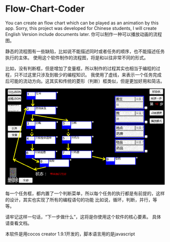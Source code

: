 # Flow-Chart-Coder
You can create an flow chart which can be played as an animation by this app. 
Sorry, this project was developed for Chinese students, I will create English Version include documents later.
你可以制作一种可以播放动画的流程图。

静态的流程图有一些缺陷，比如说不能描述同时或者任务的顺序，也不能描述任务执行的主体。
使用这个软件制作的流程图，将是和以往非常不同的形式。

比如，没有判断框，但是增加了变量框，所以制作的过程其实也相当于编程的过程，只不过这里只涉及到极少的编程知识。
我使用了虚线，来表示一个任务完成后可能的流动方向。这其实和传统的菱形（判断）框类似，但是更加好用和简洁。

![image](https://github.com/hotgarlic/Flow-Chart-Coder/blob/master/%E7%9C%8B%E7%97%85.gif)

每一个任务框，都内置了一个判断菜单，所以每个任务的执行都是有前提的，这样的设计，其实也实现了所有的编程语句的功能
比如说，循环，判断，并行，等等。

请牢记这样一句话，“下一步做什么”，这将是你使用这个软件的核心要素。
具体请查看文档。

本软件是用cocos creator 1.9.1开发的，脚本语言用的是javascript

